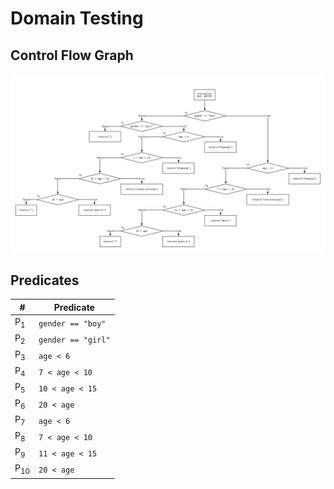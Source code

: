 # Domain Testing

## Control Flow Graph
![control flow](./control-flow.png)

## Predicates

| #              | Predicate          |
| -------------- | ------------------ |
| P<sub>1</sub>  | `gender == "boy"`  |
| P<sub>2</sub>  | `gender == "girl"` |
| P<sub>3</sub>  | `age < 6`          |
| P<sub>4</sub>  | `7 < age < 10`     |
| P<sub>5</sub>  | `10 < age < 15`    |
| P<sub>6</sub>  | `20 < age`         |
| P<sub>7</sub>  | `age < 6`           |
| P<sub>8</sub>  | `7 < age < 10`     |
| P<sub>9</sub>  | `11 < age < 15`    |
| P<sub>10</sub> | `20 < age`         |

